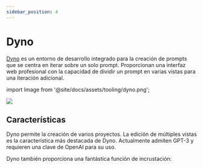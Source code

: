 ```yaml
---
sidebar_position: 4
---
```


# Dyno 

[Dyno](https://trydyno.com/login) es un entorno de desarrollo integrado para la creación de prompts que se centra en iterar sobre un solo prompt. Proporcionan una interfaz web profesional con la capacidad de dividir un prompt en varias vistas para una iteración adicional.

import Image from '@site/docs/assets/tooling/dyno.png';

<div style={{textAlign: 'center'}}>
  <img src={Image} style={{width: "750px"}} />
</div>

## Características

Dyno permite la creación de varios proyectos. La edición de múltiples vistas es la característica más destacada de Dyno. Actualmente admiten GPT-3 y requieren una clave de OpenAI para su uso.

Dyno también proporciona una fantástica función de incrustación:

<div trydyno-embed="" openai-model="text-davinci-003" initial-prompt="Si John tiene 5 peras, luego se come 2, y compra 5 más, luego regala 3 a su amigo, ¿cuántas peras tiene?\n\nPensemos paso a paso." initial-response="John empieza con 5 peras. Se come 2 peras, lo que le deja con 3 peras. Compra 5 peras más, lo que le da un total de 8 peras. Regala 3 peras a su amigo, lo que le deja solo con 5 peras." max-tokens="256" box-rows="5" model-temp="0.7" top-p="1"></div>
